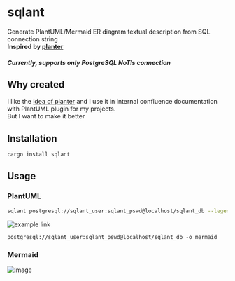 # sqlant

Generate PlantUML/Mermaid ER diagram textual description from SQL connection string  
**Inspired by [planter](https://github.com/achiku/planter)**  
##### **Currently, supports only PostgreSQL NoTls connection**

## Why created
I like the [idea of planter](https://github.com/achiku/planter#why-created) and I use it in 
internal confluence documentation with PlantUML plugin for my projects.  
But I want to make it better

## Installation 
```bash
cargo install sqlant
```

## Usage
### PlantUML
```bash
sqlant postgresql://sqlant_user:sqlant_pswd@localhost/sqlant_db --legend -e
```

![example link ](https://www.plantuml.com/plantuml/png/hLNTSjii5BpdAVWotuKp4yUDyrEdCvt9cp08ZYrgu50un77gl7kbE6f3HgD6KUumx0AxQortYMIax2ohZGQkJ5GMMDeQ7sIKZblZWVO1E4QgaR7_Z5SsDyYQAAHlYqMKk_EDeJfNEK5Kw0aydIjqYssEI7jLBz9FApqjgYLSw-eMzEhc-dQzN5qilwpapUghlBowgYwlrklBPkfMwKN8piwjgHQw4krcxM_6I5OMPYedGWVnbFzYd2kqsVcPqMVyf38Ru-daZFyVjjyfPcX6tZ-FJXleV3x_Iv1QHqYfOH4yq4c1x31UEXW4X1ez29zT1N4G665Z4a44BIIrIECWaNI1xmpLlFt97z53F_lH1A5GzzxbwQqj0gEUQiwVlTumrptCZgF1cdk8U-60QjI3Tc3K7_KYoBq3J-yv9TKc1ECtuZrP4vAq8aIZMfjzTj0CXw0a7uHqc3qL-9vadjKA3IIDBN8f8nFzCVNQFY7RjCrZOkqaTl1FpxDrNCWrGMmj7VQ-WrUmnWWjVeptGeOGyLv-UWZbAUDsAB8vNl1ZHcA0A0bB1RsUX8WwAvfM4VVWDOug22K9DXZt3U7b1gARwbUaC7kA-x4LNOfDspn9QEVMAALeCGu_73cgMYOGsHjwN-iaQI6DmPl7uSTh1sPJ_xEyZZbFi73gEzfpcwxGYriTbwPyVShGy9_D6WyNWuX4aZgfez_oyg1bXtYMpygQuayudnyEl9jbx7K5bQiTfn-JjfcntfRaXoFYzI9ZBvz3Hp-wpbYpJJVrWc2i38iVIWO3dztiRHCqei62eeZUgER5_W4xiErqZGuQAvZKMbZOWDUpKtO7NcTdVmC0)
```
postgresql://sqlant_user:sqlant_pswd@localhost/sqlant_db -o mermaid
```
### Mermaid
![image](https://github.com/kurotych/sqlant/assets/20345096/a7d64db6-2d78-4631-bbfc-58cad5a77adb)
